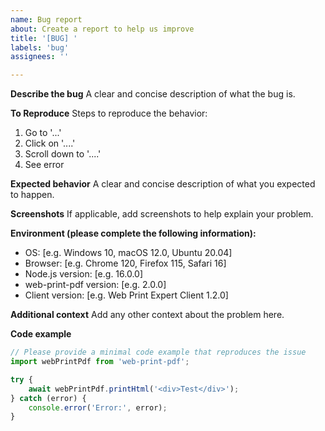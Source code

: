 ```yaml
---
name: Bug report
about: Create a report to help us improve
title: '[BUG] '
labels: 'bug'
assignees: ''

---
```


**Describe the bug**
A clear and concise description of what the bug is.

**To Reproduce**
Steps to reproduce the behavior:
1. Go to '...'
2. Click on '....'
3. Scroll down to '....'
4. See error

**Expected behavior**
A clear and concise description of what you expected to happen.

**Screenshots**
If applicable, add screenshots to help explain your problem.

**Environment (please complete the following information):**
 - OS: [e.g. Windows 10, macOS 12.0, Ubuntu 20.04]
 - Browser: [e.g. Chrome 120, Firefox 115, Safari 16]
 - Node.js version: [e.g. 16.0.0]
 - web-print-pdf version: [e.g. 2.0.0]
 - Client version: [e.g. Web Print Expert Client 1.2.0]

**Additional context**
Add any other context about the problem here.

**Code example**
```javascript
// Please provide a minimal code example that reproduces the issue
import webPrintPdf from 'web-print-pdf';

try {
    await webPrintPdf.printHtml('<div>Test</div>');
} catch (error) {
    console.error('Error:', error);
}
``` 